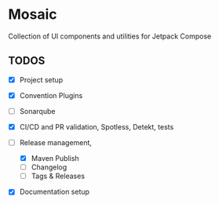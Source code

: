 # Mosaic
Collection of UI components and utilities for Jetpack Compose

## TODOS
- [x] Project setup
- [x] Convention Plugins
- [ ] Sonarqube
- [x] CI/CD and PR validation, Spotless, Detekt, tests
- [ ] Release management, 
  - [x] Maven Publish
  - [ ] Changelog
  - [ ] Tags & Releases
- [x] Documentation setup

